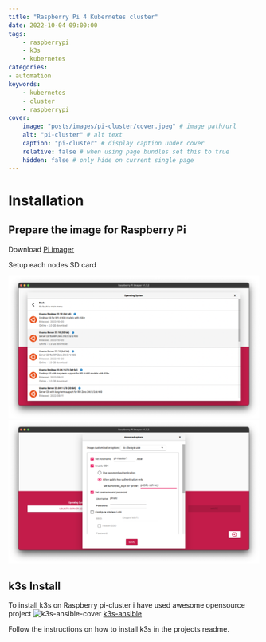 ```yaml
---
title: "Raspberry Pi 4 Kubernetes cluster"
date: 2022-10-04 09:00:00
tags:
    - raspberrypi
    - k3s
    - kubernetes
categories:
- automation
keywords:
    - kubernetes
    - cluster
    - raspberrypi
cover:
    image: "posts/images/pi-cluster/cover.jpeg" # image path/url
    alt: "pi-cluster" # alt text
    caption: "pi-cluster" # display caption under cover
    relative: false # when using page bundles set this to true
    hidden: false # only hide on current single page
---
```


# Installation

## Prepare the image for Raspberry Pi

Download [Pi imager](https://www.raspberrypi.com/software/)

Setup each nodes SD card

![pi-imager1](/posts/images/pi-cluster/pi-imager-os.png)
![pi-imager2](/posts/images/pi-cluster/pi-imager-settings.png)

## k3s Install
To install k3s on Raspberry pi-cluster i have used awesome opensource project
![k3s-ansible-cover](https://camo.githubusercontent.com/1d58775f8b90fa83b237600ddc6112cad2e93e912d4b6b754e991a036631aa64/68747470733a2f2f696d672e796f75747562652e636f6d2f76692f43626b455763555a377a4d2f302e6a7067)
[k3s-ansible](https://github.com/techno-tim/k3s-ansible)

Follow the instructions on how to install k3s in the projects readme.
